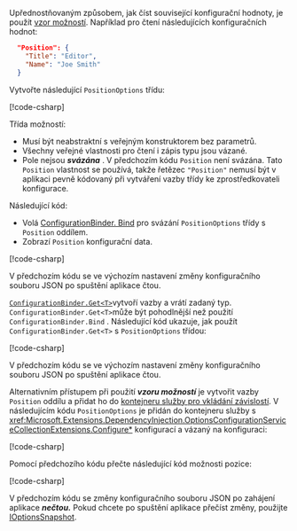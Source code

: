 Upřednostňovaným způsobem, jak číst související konfigurační hodnoty, je použít [vzor možností](xref:fundamentals/configuration/options). Například pro čtení následujících konfiguračních hodnot:

```json
  "Position": {
    "Title": "Editor",
    "Name": "Joe Smith"
  }
```

Vytvořte následující `PositionOptions` třídu:

[!code-csharp[](~/fundamentals/configuration/index/samples/3.x/ConfigSample/Options/PositionOptions.cs?name=snippet)]

Třída možností:

* Musí být neabstraktní s veřejným konstruktorem bez parametrů.
* Všechny veřejné vlastnosti pro čtení i zápis typu jsou vázané.
* Pole nejsou ***svázána*** . V předchozím kódu `Position` není svázána. Tato `Position` vlastnost se používá, takže řetězec `"Position"` nemusí být v aplikaci pevně kódovaný při vytváření vazby třídy ke zprostředkovateli konfigurace.

Následující kód:

* Volá [ConfigurationBinder. Bind](xref:Microsoft.Extensions.Configuration.ConfigurationBinder.Bind*) pro svázání `PositionOptions` třídy s `Position` oddílem.
* Zobrazí `Position` konfigurační data.

[!code-csharp[](~/fundamentals/configuration/index/samples/3.x/ConfigSample/Pages/Test22.cshtml.cs?name=snippet)]

V předchozím kódu se ve výchozím nastavení změny konfiguračního souboru JSON po spuštění aplikace čtou.

[`ConfigurationBinder.Get<T>`](xref:Microsoft.Extensions.Configuration.ConfigurationBinder.Get*)vytvoří vazby a vrátí zadaný typ. `ConfigurationBinder.Get<T>`může být pohodlnější než použití `ConfigurationBinder.Bind` . Následující kód ukazuje, jak použít `ConfigurationBinder.Get<T>` s `PositionOptions` třídou:

[!code-csharp[](~/fundamentals/configuration/index/samples/3.x/ConfigSample/Pages/Test21.cshtml.cs?name=snippet)]

V předchozím kódu se ve výchozím nastavení změny konfiguračního souboru JSON po spuštění aplikace čtou.

Alternativním přístupem při použití ***vzoru možností*** je vytvořit vazby `Position` oddílu a přidat ho do [kontejneru služby pro vkládání závislostí](xref:fundamentals/dependency-injection). V následujícím kódu `PositionOptions` je přidán do kontejneru služby s <xref:Microsoft.Extensions.DependencyInjection.OptionsConfigurationServiceCollectionExtensions.Configure*> konfigurací a vázaný na konfiguraci:

[!code-csharp[](~/fundamentals/configuration/index/samples/3.x/ConfigSample/Startup.cs?name=snippet)]

Pomocí předchozího kódu přečte následující kód možnosti pozice:

[!code-csharp[](~/fundamentals/configuration/index/samples/3.x/ConfigSample/Pages/Test2.cshtml.cs?name=snippet)]

V předchozím kódu se změny konfiguračního souboru JSON po zahájení aplikace ***nečtou.*** Pokud chcete po spuštění aplikace přečíst změny, použijte [IOptionsSnapshot](xref:fundamentals/configuration/options#ios).
